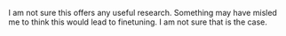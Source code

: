 I am not sure this offers any useful research. Something may have misled
me to think this would lead to finetuning. I am not sure that is the case.
